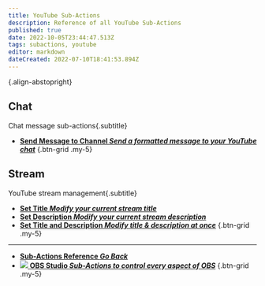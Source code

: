 ```yaml
---
title: YouTube Sub-Actions
description: Reference of all YouTube Sub-Actions
published: true
date: 2022-10-05T23:44:47.513Z
tags: subactions, youtube
editor: markdown
dateCreated: 2022-07-10T18:41:53.894Z
---
```


<i class="mdi mdi-youtube text--youtube"></i>{.align-abstopright}

## Chat
Chat message sub-actions{.subtitle} 
- [<i class="mdi mdi-comment text--youtube"></i>**Send Message to Channel *Send a formatted message to your YouTube chat***](/en/Sub-Actions/YouTube/Send-Message-To-Channel)
{.btn-grid .my-5}
  
  
## Stream
YouTube stream management{.subtitle}
  
- [<i class="mdi mdi-format-title text--youtube"></i>**Set Title *Modify your current stream title***](/en/Sub-Actions/YouTube/Set-Title)
- [<i class="mdi mdi-text text--youtube"></i>**Set Description *Modify your current stream description***](/en/Sub-Actions/YouTube/Set-Description)
- [<i class="mdi mdi-text-box-multiple text--youtube"></i> **Set Title and Description *Modify title &amp; description at once***](/en/Sub-Actions/YouTube/Set-Title-Description)
{.btn-grid .my-5}

---

- [<i class="mdi mdi-chevron-left"></i>**Sub-Actions Reference *Go Back***](/en/Sub-Actions)
- [<img src="https://streamer.bot/img/integrations/obs.svg"/> **OBS Studio *Sub-Actions to control every aspect of OBS***](/en/Sub-Actions/OBS)
{.btn-grid .my-5}